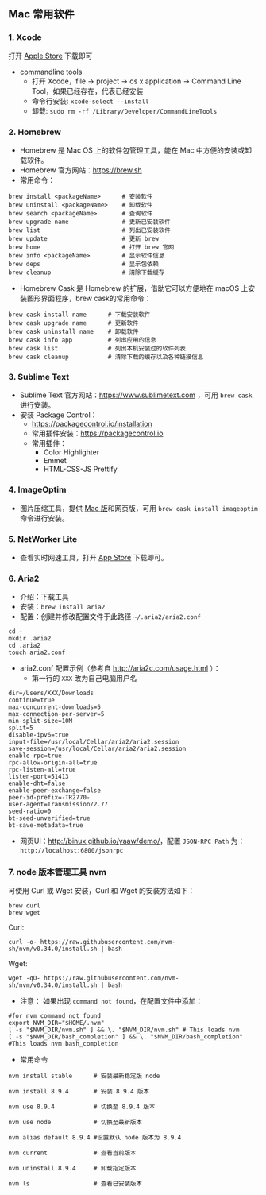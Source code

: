 ## Mac 常用软件
### 1. Xcode
打开 <a href="https://apps.apple.com/cn/app/xcode/id497799835?mt=12">Apple Store</a> 下载即可
* commandline tools
    - 打开 Xcode，file -> project -> os x application -> Command Line
Tool，如果已经存在，代表已经安装
    - 命令行安装:  `xcode-select --install`
    - 卸载: `sudo rm -rf /Library/Developer/CommandLineTools`

### 2. Homebrew
* Homebrew 是 Mac OS 上的软件包管理工具，能在 Mac 中方便的安装或卸载软件。
* Homebrew 官方网站：https://brew.sh
* 常用命令：
```
brew install <packageName>      # 安装软件
brew uninstall <packageName>    # 卸载软件
brew search <packageName>       # 查询软件
brew upgrade name               # 更新已安装软件
brew list                       # 列出已安装软件
brew update                     # 更新 brew
brew home                       # 打开 brew 官网
brew info <packageName>         # 显示软件信息
brew deps                       # 显示包依赖
brew cleanup                    # 清除下载缓存
```
* Homebrew Cask 是 Homebrew 的扩展，借助它可以方便地在 macOS 上安装图形界面程序，brew cask的常用命令：
```
brew cask install name      # 下载安装软件
brew cask upgrade name      # 更新软件
brew cask uninstall name    # 卸载软件
brew cask info app          # 列出应用的信息
brew cask list              # 列出本机安装过的软件列表
brew cask cleanup           # 清除下载的缓存以及各种链接信息
```

### 3. Sublime Text
* Sublime Text 官方网站：https://www.sublimetext.com ，可用 `brew cask` 进行安装。
* 安装 Package Control：
	+ https://packagecontrol.io/installation
	+ 常用插件安装：https://packagecontrol.io
	+ 常用插件：
		* Color Highlighter
		* Emmet
		* HTML-CSS-JS Prettify

### 4. ImageOptim
* 图片压缩工具，提供 <a href="https://imageoptim.com/mac">Mac 版</a>和网页版，可用 `brew cask install imageoptim` 命令进行安装。

### 5. NetWorker Lite
* 查看实时网速工具，打开 <a href="https://apps.apple.com/cn/app/networker-lite/id1228738830?mt=12">App Store</a> 下载即可。

### 6. Aria2
* 介绍：下载工具
* 安装：`brew install aria2`
* 配置：创建并修改配置文件于此路径 `~/.aria2/aria2.conf`
```
cd -
mkdir .aria2
cd .aria2
touch aria2.conf
```
* aria2.conf 配置示例（参考自 <a href="http://aria2c.com/usage.html">http://aria2c.com/usage.html</a> ）：
	- 第一行的 `XXX` 改为自己电脑用户名
```
dir=/Users/XXX/Downloads
continue=true
max-concurrent-downloads=5
max-connection-per-server=5
min-split-size=10M
split=5
disable-ipv6=true
input-file=/usr/local/Cellar/aria2/aria2.session
save-session=/usr/local/Cellar/aria2/aria2.session
enable-rpc=true
rpc-allow-origin-all=true
rpc-listen-all=true
listen-port=51413
enable-dht=false
enable-peer-exchange=false
peer-id-prefix=-TR2770-
user-agent=Transmission/2.77
seed-ratio=0
bt-seed-unverified=true
bt-save-metadata=true
```
* 网页UI：<a href="http://binux.github.io/yaaw/demo/">http://binux.github.io/yaaw/demo/</a>，配置 `JSON-RPC Path` 为：`http://localhost:6800/jsonrpc`

### 7. node 版本管理工具 nvm
可使用 Curl 或 Wget 安装，Curl 和 Wget 的安装方法如下：
```
brew curl
brew wget
```
Curl:
```
curl -o- https://raw.githubusercontent.com/nvm-sh/nvm/v0.34.0/install.sh | bash
```
Wget:
```
wget -qO- https://raw.githubusercontent.com/nvm-sh/nvm/v0.34.0/install.sh | bash
```
* 注意：
如果出现 `command not found`，在配置文件中添加：
```
#for nvm command not found
export NVM_DIR="$HOME/.nvm"
[ -s "$NVM_DIR/nvm.sh" ] && \. "$NVM_DIR/nvm.sh" # This loads nvm
[ -s "$NVM_DIR/bash_completion" ] && \. "$NVM_DIR/bash_completion" #This loads nvm bash_completion
```

* 常用命令

```
nvm install stable      # 安装最新稳定版 node

nvm install 8.9.4       # 安装 8.9.4 版本

nvm use 8.9.4           # 切换至 8.9.4 版本

nvm use node            # 切换至最新版本

nvm alias default 8.9.4 #设置默认 node 版本为 8.9.4

nvm current             # 查看当前版本

nvm uninstall 8.9.4     # 卸载指定版本

nvm ls                  # 查看已安装版本
```